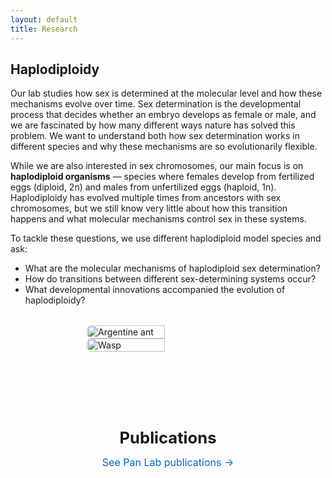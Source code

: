 ```yaml
---
layout: default
title: Research
---
```


## Haplodiploidy

Our lab studies how sex is determined at the molecular level and how these mechanisms evolve over time. Sex determination is the developmental process that decides whether an embryo develops as female or male, and we are fascinated by how many different ways nature has solved this problem. We want to understand both how sex determination works in different species and why these mechanisms are so evolutionarily flexible.

While we are also interested in sex chromosomes, our main focus is on  **haplodiploid organisms** — species where females develop from fertilized eggs (diploid, 2n) and males from unfertilized eggs (haploid, 1n). Haplodiploidy has evolved multiple times from ancestors with sex chromosomes, but we still know very little about how this transition happens and what molecular mechanisms control sex in these systems.

To tackle these questions, we use different haplodiploid model species and ask:

- What are the molecular mechanisms of haplodiploid sex determination?  
- How do transitions between different sex-determining systems occur?  
- What developmental innovations accompanied the evolution of haplodiploidy?  

<div class="container" style="display:flex; gap:3%; justify-content:center; flex-wrap:wrap; margin:2rem 0;">
  <img src="{{ '/assets/images/argentine.jpg' | relative_url }}" 
       alt="Argentine ant" 
       style="width:48%; min-width:260px; height:auto; object-fit:cover; border-radius:6px;">
  <img src="{{ '/assets/images/wasp.jpg' | relative_url }}" 
       alt="Wasp" 
       style="width:48%; min-width:260px; height:auto; object-fit:cover; border-radius:6px;">
</div>

<div style="height:40px;"></div>

<div class="team-banner">
  <h2>Publications</h2>
  <p><a href="{{ '/publications.html' | relative_url }}#pan">See Pan Lab publications →</a></p>
</div>

<style>
.team-banner {
  text-align: center;
  margin-top: 50px;
  margin-bottom: 30px;
}
.team-banner h2 {
  font-size: 1.6rem;
  margin-bottom: 0.3rem;
}
.team-banner a {
  font-size: 1rem;
  color: #0066cc;
  text-decoration: none;
  transition: color 0.2s ease;
}
.team-banner a:hover {
  color: #004999;
  text-decoration: underline;
}
</style>
